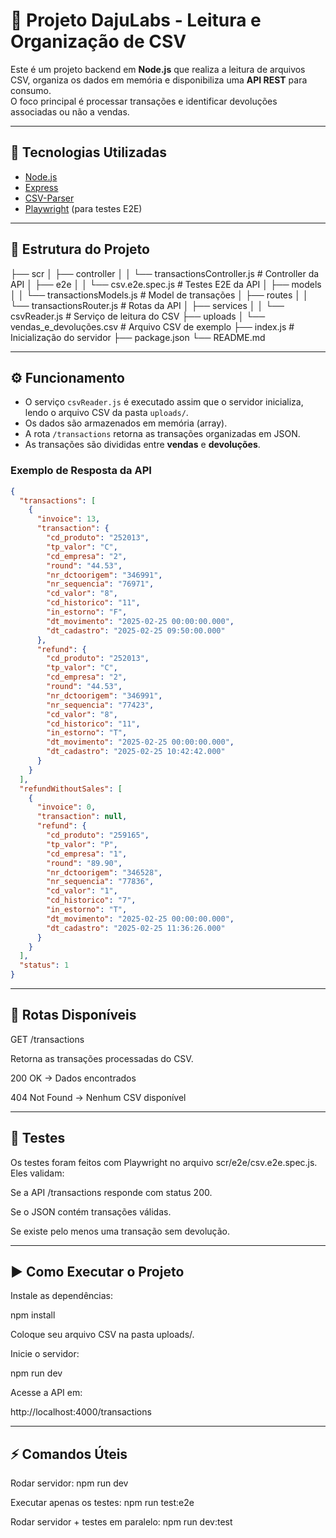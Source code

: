 # 📌 Projeto DajuLabs - Leitura e Organização de CSV

Este é um projeto backend em **Node.js** que realiza a leitura de arquivos CSV, organiza os dados em memória e disponibiliza uma **API REST** para consumo.  
O foco principal é processar transações e identificar devoluções associadas ou não a vendas.

---

## 🚀 Tecnologias Utilizadas

- [Node.js](https://nodejs.org/)  
- [Express](https://expressjs.com/)  
- [CSV-Parser](https://www.npmjs.com/package/csv-parser)  
- [Playwright](https://playwright.dev/) (para testes E2E)

---

## 📂 Estrutura do Projeto

├── scr
│ ├── controller
│ │ └── transactionsController.js # Controller da API
│ ├── e2e
│ │ └── csv.e2e.spec.js # Testes E2E da API
│ ├── models
│ │ └── transactionsModels.js # Model de transações
│ ├── routes
│ │ └── transactionsRouter.js # Rotas da API
│ ├── services
│ │ └── csvReader.js # Serviço de leitura do CSV
├── uploads
│ └── vendas_e_devoluções.csv # Arquivo CSV de exemplo
├── index.js # Inicialização do servidor
├── package.json
└── README.md


---

## ⚙️ Funcionamento

- O serviço `csvReader.js` é executado assim que o servidor inicializa, lendo o arquivo CSV da pasta `uploads/`.  
- Os dados são armazenados em memória (array).  
- A rota `/transactions` retorna as transações organizadas em JSON.  
- As transações são divididas entre **vendas** e **devoluções**.  

### Exemplo de Resposta da API

```json
{
  "transactions": [
    {
      "invoice": 13,
      "transaction": {
        "cd_produto": "252013",
        "tp_valor": "C",
        "cd_empresa": "2",
        "round": "44.53",
        "nr_dctoorigem": "346991",
        "nr_sequencia": "76971",
        "cd_valor": "8",
        "cd_historico": "11",
        "in_estorno": "F",
        "dt_movimento": "2025-02-25 00:00:00.000",
        "dt_cadastro": "2025-02-25 09:50:00.000"
      },
      "refund": {
        "cd_produto": "252013",
        "tp_valor": "C",
        "cd_empresa": "2",
        "round": "44.53",
        "nr_dctoorigem": "346991",
        "nr_sequencia": "77423",
        "cd_valor": "8",
        "cd_historico": "11",
        "in_estorno": "T",
        "dt_movimento": "2025-02-25 00:00:00.000",
        "dt_cadastro": "2025-02-25 10:42:42.000"
      }
    }
  ],
  "refundWithoutSales": [
    {
      "invoice": 0,
      "transaction": null,
      "refund": {
        "cd_produto": "259165",
        "tp_valor": "P",
        "cd_empresa": "1",
        "round": "89.90",
        "nr_dctoorigem": "346528",
        "nr_sequencia": "77836",
        "cd_valor": "1",
        "cd_historico": "7",
        "in_estorno": "T",
        "dt_movimento": "2025-02-25 00:00:00.000",
        "dt_cadastro": "2025-02-25 11:36:26.000"
      }
    }
  ],
  "status": 1
}
```
---

## 📡 Rotas Disponíveis

GET /transactions

Retorna as transações processadas do CSV.

200 OK → Dados encontrados

404 Not Found → Nenhum CSV disponível

---

## 🧪 Testes

Os testes foram feitos com Playwright no arquivo scr/e2e/csv.e2e.spec.js.
Eles validam:

Se a API /transactions responde com status 200.

Se o JSON contém transações válidas.

Se existe pelo menos uma transação sem devolução.

---

## ▶️ Como Executar o Projeto

Instale as dependências:

npm install


Coloque seu arquivo CSV na pasta uploads/.

Inicie o servidor:

npm run dev


Acesse a API em:

http://localhost:4000/transactions

---

## ⚡ Comandos Úteis

Rodar servidor: npm run dev

Executar apenas os testes: npm run test:e2e

Rodar servidor + testes em paralelo: npm run dev:test


